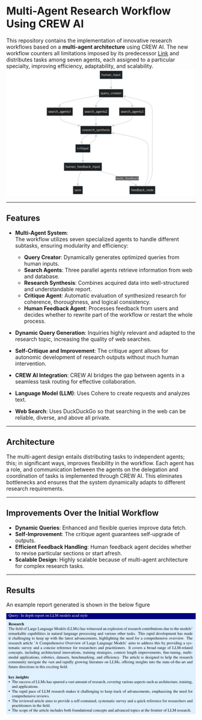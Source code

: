 # Multi-Agent Research Workflow Using CREW AI

This repository contains the implementation of innovative research workflows based on a **multi-agent architecture** using CREW AI. The new workflow counters all limitations imposed by its predecessor [Link](../langgraph) and distributes tasks among seven agents, each assigned to a particular specialty, improving efficiency, adaptability, and scalability.
![dada](./workflow.png)

---

## Features

- **Multi-Agent System**:  
  The workflow utilizes seven specialized agents to handle different subtasks, ensuring modularity and efficiency:  
  - **Query Creator**: Dynamically generates optimized queries from human inputs.  
  - **Search Agents**: Three parallel agents retrieve information from web and database.  
  - **Research Synthesis**: Combines acquired data into well-structured and understandable report.  
  - **Critique Agent**: Automatic evaluation of synthesized research for coherence, thoroughness, and logical consistency.  
  - **Human Feedback Agent**: Processes feedback from users and decides whether to rewrite part of the workflow or restart the whole process.  

- **Dynamic Query Generation**: Inquiries highly relevant and adapted to the research topic, increasing the quality of web searches.  

- **Self-Critique and Improvement**: The critique agent allows for autonomic development of research outputs without much human intervention.

- **CREW AI Integration**: CREW AI bridges the gap between agents in a seamless task routing for effective collaboration.  

- **Language Model (LLM)**: Uses Cohere to create requests and analyzes text.  

- **Web Search**: Uses DuckDuckGo so that searching in the web can be reliable, diverse, and above all private.

---

## Architecture

The multi-agent design entails distributing tasks to independent agents; this; in significant ways, improves flexibility in the workflow. Each agent has a role, and communication between the agents on the delegation and coordination of tasks is implemented through CREW AI. This eliminates bottlenecks and ensures that the system dynamically adapts to different research requirements.

---

## Improvements Over the Initial Workflow

- **Dynamic Queries**: Enhanced and flexible queries improve data fetch. 
- **Self-Improvement**: The critique agent guarantees self-upgrade of outputs. 
- **Efficient Feedback Handling**: Human feedback agent decides whether to revise particular sections or start afresh. 
- **Scalable Design**: Highly scalable because of multi-agent architecture for complex research tasks.

---

## Results
An example report generated is shown in the below figure

![asad](./query_report.png)
